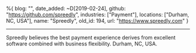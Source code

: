 %{
  blog: "",
  date_added: ~D[2019-02-24],
  github: "https://github.com/spreedly",
  industries: ["Payment"],
  locations: ["Durham, NC, USA"],
  name: "Spreedly",
  old_id: 194,
  url: "https://www.spreedly.com"
}

---

Spreedly believes the best payment experience derives from excellent software combined with business flexibility. Durham, NC, USA.
